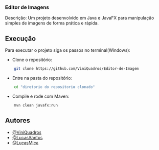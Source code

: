 
### Editor de Imagens

Descrição: Um projeto desenvolvido em Java e JavaFX para manipulação simples de imagens de forma prática e rápida.


## Execução

Para executar o projeto siga os passos no terminal(Windows):
- Clone o repositório:

```bash
    git clone https://github.com/ViniQuadros/Editor-de-Imagem
```
- Entre na pasta do repositório:
```bash
    cd "diretorio do repositorio clonado"
```
- Compile e rode com Maven:
```bash
    mvn clean javafx:run
```


## Autores

- [@ViniQuadros](https://github.com/ViniQuadros)
- [@LucasSantos](https://github.com/lucas2005876-crypto)
- [@LucasMica](https://github.com/LucasMica)

